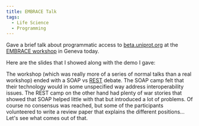 ```yaml
---
title: EMBRACE Talk
tags:
  - Life Science
  - Programming
---
```


Gave a brief talk about programmatic access to [beta.uniprot.org](http://beta.uniprot.org/) at the [EMBRACE workshop](http://www.ch.embnet.org/EMBRACE/) in Geneva today.

Here are the slides that I showed along with the demo I gave:



The workshop (which was really more of a series of normal talks than a real workshop) ended with a SOAP vs [REST](http://en.wikipedia.org/wiki/Representational_State_Transfer) debate. The SOAP camp felt that their technology would in some unspecified way address interoperability issues. The REST camp on the other hand had plenty of war stories that showed that SOAP helped little with that but introduced a lot of problems. Of course no consensus was reached, but some of the participants volunteered to write a review paper that explains the different positions... Let's see what comes out of that.
